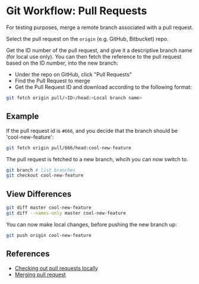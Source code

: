# Git Workflow: Pull Requests
For testing purposes, merge a remote branch associated with a pull request.

Select the pull request on the `origin` (e.g. GitHub, Bitbucket) repo.

Get the ID number of the pull request, and give it a descriptive branch name (for local use only). You can then fetch the reference to the pull request based on the ID number, into the new branch:

* Under the repo on GitHub, click "Pull Requests"
* Find the Pull Request to merge
* Get the Pull Request ID and download according to the following format:

```bash
git fetch origin pull/<ID>/head:<Local branch name>
```

Example
-------
If the pull request id is `#666`, and you decide that the branch should be 'cool-new-feature':

```bash
git fetch origin pull/666/head:cool-new-feature
```
The pull request is fetched to a new branch, whcih you can now switch to.

```bash
git branch # list branches
git checkout cool-new-feature 
```

View Differences
----------------

```bash
git diff master cool-new-feature 
git diff --names-only master cool-new-feature
```

You can now make local changes, before pushing the new branch up:

```bash
git push origin cool-new-feature
```
References
----------
* [Checking out pull requests locally][1]
* [Merging pull request][2]


[1]: https://help.github.com/en/articles/checking-out-pull-requests-locally
[2]: https://help.github.com/en/articles/merging-a-pull-request
